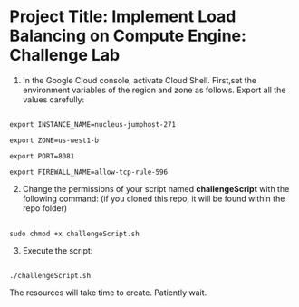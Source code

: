 # Project Title: Implement Load Balancing on Compute Engine: Challenge Lab


1. In the Google Cloud console, activate Cloud Shell. First,set the environment variables of the region and zone as follows. Export all the values carefully:

##
    export INSTANCE_NAME=nucleus-jumphost-271
 
    export ZONE=us-west1-b
 
    export PORT=8081
 
    export FIREWALL_NAME=allow-tcp-rule-596
   

2. Change the permissions of your script named **challengeScript** with the following command:
(if you cloned this repo, it will be found within the repo folder)

##
    sudo chmod +x challengeScript.sh

3. Execute the script:

##
    ./challengeScript.sh
 
 
The resources will take time to create. Patiently wait.